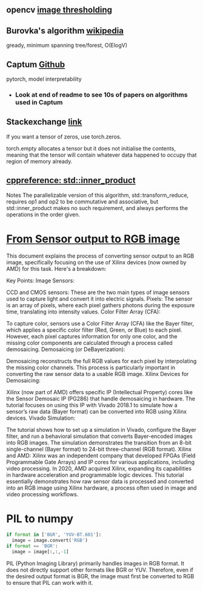 ## opencv [image thresholding](https://docs.opencv.org/4.x/d7/d4d/tutorial_py_thresholding.html)


## Burovka's algorithm [wikipedia](https://en.m.wikipedia.org/wiki/Borůvka%27s_algorithm)

gready, minimum spanning tree/forest, O(ElogV)


## Captum [Github](https://github.com/pytorch/captum?tab=readme-ov-file)

pytorch, model interpretability

- ### Look at end of readme to see 10s of papers on algorithms used in Captum

## Stackexchange [link](https://stackoverflow.com/questions/70758474/pytorch-is-creating-non-empty-tensor-with-torch-emptyx-y)

If you want a tensor of zeros, use torch.zeros.

torch.empty allocates a tensor but it does not initialise the contents, meaning that the tensor will contain whatever data happened to occupy that region of memory already.

## [cppreference: std::inner_product](https://en.cppreference.com/w/cpp/algorithm/inner_product)

Notes
The parallelizable version of this algorithm, std::transform_reduce, requires op1 and op2 to be commutative and associative, but std::inner_product makes no such requirement, and always performs the operations in the order given.


# [From Sensor output to RGB image](https://adaptivesupport.amd.com/s/article/889426?language=en_US)

This document explains the process of converting sensor output to an RGB image, specifically focusing on the use of Xilinx devices (now owned by AMD) for this task. Here's a breakdown:

Key Points:
Image Sensors:

CCD and CMOS sensors: These are the two main types of image sensors used to capture light and convert it into electric signals.
Pixels: The sensor is an array of pixels, where each pixel gathers photons during the exposure time, translating into intensity values.
Color Filter Array (CFA):

To capture color, sensors use a Color Filter Array (CFA) like the Bayer filter, which applies a specific color filter (Red, Green, or Blue) to each pixel.
However, each pixel captures information for only one color, and the missing color components are calculated through a process called demosaicing.
Demosaicing (or DeBayerization):

Demosaicing reconstructs the full RGB values for each pixel by interpolating the missing color channels.
This process is particularly important in converting the raw sensor data to a usable RGB image.
Xilinx Devices for Demosaicing:

Xilinx (now part of AMD) offers specific IP (Intellectual Property) cores like the Sensor Demosaic IP (PG286) that handle demosaicing in hardware.
The tutorial focuses on using this IP with Vivado 2018.1 to simulate how a sensor’s raw data (Bayer format) can be converted into RGB using Xilinx devices.
Vivado Simulation:

The tutorial shows how to set up a simulation in Vivado, configure the Bayer filter, and run a behavioral simulation that converts Bayer-encoded images into RGB images.
The simulation demonstrates the transition from an 8-bit single-channel (Bayer format) to 24-bit three-channel (RGB format).
Xilinx and AMD:
Xilinx was an independent company that developed FPGAs (Field Programmable Gate Arrays) and IP cores for various applications, including video processing.
In 2020, AMD acquired Xilinx, expanding its capabilities in hardware acceleration and programmable logic devices.
This tutorial essentially demonstrates how raw sensor data is processed and converted into an RGB image using Xilinx hardware, a process often used in image and video processing workflows.

# PIL to numpy 

```python
if format in ['BGR', 'YUV-BT.601']:
  image = image.convert('RGB')
if format == 'BGR':
  image = image[:,:,-1]
```

PIL (Python Imaging Library) primarily handles images in RGB format. It does not directly support other formats like BGR or YUV.
Therefore, even if the desired output format is BGR, the image must first be converted to RGB to ensure that PIL can work with it.
